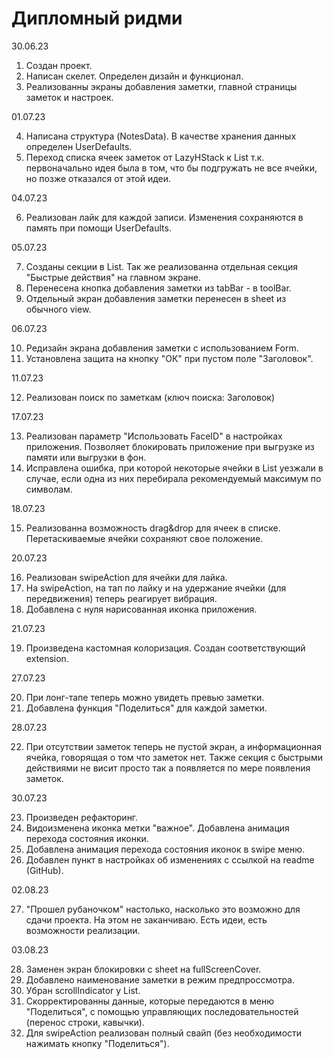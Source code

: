#  Дипломный ридми

30.06.23

1. Создан проект.
2. Написан скелет. Определен дизайн и функционал.
3. Реализованны экраны добавления заметки, главной страницы заметок и настроек.

01.07.23

4. Написана структура (NotesData). В качестве хранения данных определен UserDefaults.
5. Переход списка ячеек заметок от LazyHStack к List т.к. первоначально идея была в том, что бы подгружать не все ячейки, но позже отказался от этой идеи.

04.07.23

6. Реализован лайк для каждой записи. Изменения сохраняются в память при помощи UserDefaults.

05.07.23

7. Созданы секции в List. Так же реализованна отдельная секция "Быстрые действия" на главном экране.
8. Перенесена кнопка добавления заметки из tabBar - в toolBar.
9. Отдельный экран добавления заметки перенесен в sheet из обычного view.

06.07.23

10. Редизайн экрана добавления заметки с использованием Form.
11. Установлена защита на кнопку "ОК" при пустом поле "Заголовок".

11.07.23

12. Реализован поиск по заметкам (ключ поиска: Заголовок)

17.07.23

13. Реализован параметр "Использовать FaceID" в настройках приложения. Позволяет блокировать приложение при выгрузке из памяти или выгрузки в фон. 
14. Исправлена ошибка, при которой некоторые ячейки в List уезжали в случае, если одна из них перебирала рекомендуемый максимум по символам.

18.07.23

15. Реализованна возможность drag&drop для ячеек в списке. Перетаскиваемые ячейки сохраняют свое положение.

20.07.23

16. Реализован swipeAction для ячейки для лайка.
17. На swipeAction, на тап по лайку и на удержание ячейки (для передвижения) теперь реагирует вибрация.
18. Добавлена с нуля нарисованная иконка приложения.

21.07.23

19. Произведена кастомная колоризация. Создан соответствующий extension.

27.07.23

20. При лонг-тапе теперь можно увидеть превью заметки.
21. Добавлена функция "Поделиться" для каждой заметки. 

28.07.23

22. При отсутствии заметок теперь не пустой экран, а информационная ячейка, говорящая о том что заметок нет. Также секция с быстрыми действиями не висит просто так а появляется по мере появления заметок. 

30.07.23

23. Произведен рефакторинг.
24. Видоизменена иконка метки "важное". Добавлена анимация перехода состояния иконки.
25. Добавлена анимация перехода состояния иконок в swipe меню.
26. Добавлен пункт в настройках об изменениях с ссылкой на readme (GitHub).

02.08.23

27. "Прошел рубаночком" настолько, насколько это возможно для сдачи проекта. На этом не заканчиваю. Есть идеи, есть возможности реализации.

03.08.23

28. Заменен экран блокировки с sheet на fullScreenCover.
29. Добавлено наименование заметки в режим предпроссмотра.
30. Убран scrollIndicator у List.
31. Скорректированны данные, которые передаются в меню "Поделиться", с помощью управляющих последовательностей (перенос строки, кавычки).
32. Для swipeAction реализован полный свайп (без необходимости нажимать кнопку "Поделиться").

